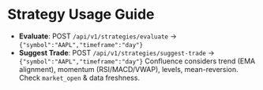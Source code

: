 # Strategy Usage Guide
- **Evaluate**: POST `/api/v1/strategies/evaluate` → `{"symbol":"AAPL","timeframe":"day"}`
- **Suggest Trade**: POST `/api/v1/strategies/suggest-trade` → `{"symbol":"AAPL","timeframe":"day"}`
Confluence considers trend (EMA alignment), momentum (RSI/MACD/VWAP), levels, mean-reversion. Check `market_open` & data freshness.
